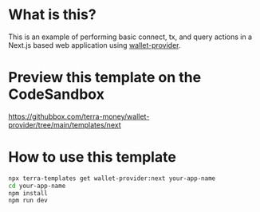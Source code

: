 # What is this?

This is an example of performing basic connect, tx, and query actions in a Next.js based web application using [wallet-provider](https://www.npmjs.com/package/@terra-money/wallet-provider).

# Preview this template on the CodeSandbox

<https://githubbox.com/terra-money/wallet-provider/tree/main/templates/next>

# How to use this template

```sh
npx terra-templates get wallet-provider:next your-app-name
cd your-app-name
npm install
npm run dev
```